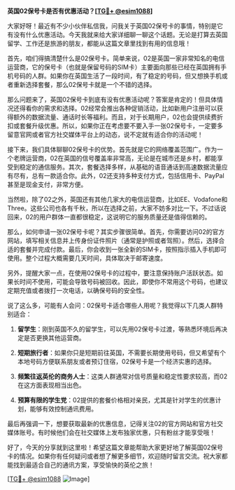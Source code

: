 **英国02保号卡是否有优惠活动？[[TG💪+ @esim1088](https://t.me/s/esim1088)]**

大家好呀！最近有不少小伙伴私信我，问我关于英国02保号卡的事情，特别是它有没有什么优惠活动。今天我就来给大家详细聊一聊这个话题。无论是打算去英国留学、工作还是旅游的朋友，都能从这篇文章里找到有用的信息哦！

首先，咱们得搞清楚什么是02保号卡。简单来说，02是英国一家非常知名的电信运营商，它的保号卡（也就是保留号码的SIM卡）主要面向那些已经在英国拥有手机号码的人群。如果你在英国生活了一段时间，有了稳定的号码，但又想换手机或者重新选择套餐，那么02保号卡就是一个不错的选择。

那么问题来了，英国02保号卡到底有没有优惠活动呢？答案是肯定的！但具体情况还得看你的需求和选择。02经常会推出各种促销活动，比如新用户注册可以获得额外的数据流量、通话时长等福利。而且，对于长期用户，02也会提供续费折扣或套餐升级优惠。所以，如果你正在考虑要不要入手一张02保号卡，一定要多留意官网或者官方社交媒体平台上的动态，说不定就有适合你的活动呢！

接下来，我们具体聊聊02保号卡的优势。首先就是它的网络覆盖范围广。作为一个老牌运营商，02在英国的信号覆盖率非常高，无论是在城市还是乡村，都能享受到稳定的通信服务。其次，套餐选择多样，从基础的语音通话到高速数据流量应有尽有，总有一款适合你。此外，02还支持多种支付方式，包括信用卡、PayPal甚至是现金支付，非常方便。

当然啦，除了02之外，英国还有其他几家大的电信运营商，比如EE、Vodafone和Three。这些公司也各有千秋，所以在选择之前，大家不妨多对比一下。不过话说回来，02的用户群体一直都很稳定，这说明它的服务质量还是值得信赖的。

那么，如何申请一张02保号卡呢？其实步骤很简单。首先，你需要访问02的官方网站，填写相关信息并上传身份证件照片（通常是护照或者驾照）。然后，选择合适的套餐并完成付款。最后，你会收到一张全新的SIM卡，按照指示插入手机即可使用。整个过程大概需要几天时间，具体取决于邮寄速度。

另外，提醒大家一点，在使用02保号卡的过程中，要注意保持账户活跃状态。如果长时间不使用，可能会导致号码被回收。因此，即使你不常用这个号码，也建议定期充值或者拨打一次电话，以确保号码的安全性。

说了这么多，可能有人会问：02保号卡适合哪些人用呢？我觉得以下几类人群特别适合：

1. **留学生**：刚到英国不久的留学生，可以先用02保号卡过渡，等熟悉环境后再决定是否更换其他运营商。
   
2. **短期旅行者**：如果你只是短期前往英国，不需要长期使用号码，但又希望有个本地号码方便联系朋友或者预订住宿，02保号卡是一个经济实惠的选择。

3. **频繁往返英伦的商务人士**：这类人群通常对信号质量和稳定性要求较高，而02在这方面表现相当出色。

4. **预算有限的学生党**：02提供的套餐价格相对亲民，尤其是针对学生的优惠计划，能够有效控制通讯费用。

最后再强调一下，想要获取最新的优惠信息，记得关注02的官方网站和官方社交媒体账号。有时候他们会在社交媒体上发布独家优惠，只有粉丝才能享受哦！

好了，今天的分享就到这里啦！希望这篇文章能帮助大家更好地了解英国02保号卡的情况。如果你有任何疑问或者想了解更多细节，欢迎随时留言交流。祝大家都能找到最适合自己的通讯方案，享受愉快的英伦之旅！

[[TG💪+ @esim1088](https://t.me/s/esim1088) ![Image](https://i.postimg.cc/4NQfJmqS/Snipaste-2025-05-13-00-14-12.png)]